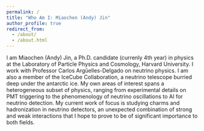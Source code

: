 ```yaml
---
permalink: /
title: "Who Am I: Miaochen (Andy) Jin"
author_profile: true
redirect_from: 
  - /about/
  - /about.html
---
```


I am Miaochen (Andy) Jin, a Ph.D. candidate (currenly 4th year) in physics at the Laboratory of Particle Physics and Cosmology, Harvard University. I work with Professor Carlos Argüelles-Delgado on neutrino physics. I am also a member of the IceCube Collaboration, a neutrino telescope burried deep under the antarctic ice. My own areas of interest spans a heterogeneous subset of physics, ranging from experimental details on PMT triggering to the phenomenology of neutrino oscillations to AI for neutrino detection. My current work of focus is studying charms and hadronization in neutrino detectors, an unexpected combination of strong and weak interactions that I hope to prove to be of significant importance to both fields.

